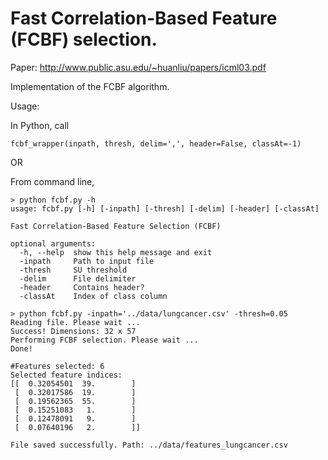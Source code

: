 Fast Correlation-Based Feature (FCBF) selection.
====

Paper: http://www.public.asu.edu/~huanliu/papers/icml03.pdf

Implementation of the FCBF algorithm. 

Usage: 

  In Python, call 
  
    fcbf_wrapper(inpath, thresh, delim=',', header=False, classAt=-1)
  
  OR
  
  From command line, 
  
    > python fcbf.py -h
    usage: fcbf.py [-h] [-inpath] [-thresh] [-delim] [-header] [-classAt]
    
    Fast Correlation-Based Feature Selection (FCBF)
    
    optional arguments:
      -h, --help  show this help message and exit
      -inpath     Path to input file
      -thresh     SU threshold
      -delim      File delimiter
      -header     Contains header?
      -classAt    Index of class column
    
    > python fcbf.py -inpath='../data/lungcancer.csv' -thresh=0.05
    Reading file. Please wait ...
    Success! Dimensions: 32 x 57
    Performing FCBF selection. Please wait ...
    Done!
    
    #Features selected: 6
    Selected feature indices:
    [[  0.32054501  39.        ]
     [  0.32017586  19.        ]
     [  0.19562365  55.        ]
     [  0.15251083   1.        ]
     [  0.12478091   9.        ]
     [  0.07640196   2.        ]]
    
    File saved successfully. Path: ../data/features_lungcancer.csv
    
